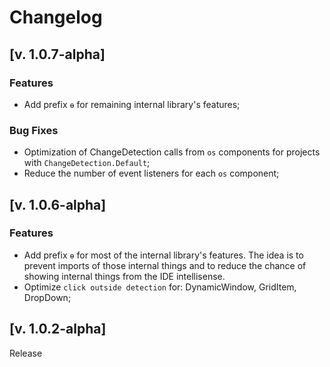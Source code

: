 # Changelog

## [v. 1.0.7-alpha]

### Features

- Add prefix `ɵ` for remaining internal library's features;

### Bug Fixes

- Optimization of ChangeDetection calls from `os` components for projects with `ChangeDetection.Default`;
- Reduce the number of event listeners for each `os` component;

## [v. 1.0.6-alpha]

### Features

- Add prefix `ɵ` for most of the internal library's features.
The idea is to prevent imports of those internal things and to reduce the chance of showing internal things from the IDE intellisense.
- Optimize `click outside detection` for: DynamicWindow, GridItem, DropDown;

## [v. 1.0.2-alpha]

Release
